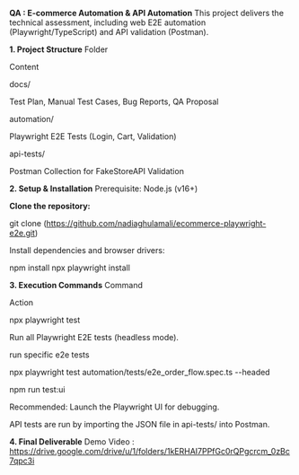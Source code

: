 **QA : E-commerce Automation & API Automation**
This project delivers the technical assessment, including web E2E automation (Playwright/TypeScript) and API validation (Postman).

**1. Project Structure**
Folder

Content

docs/

Test Plan, Manual Test Cases, Bug Reports, QA Proposal

automation/

Playwright E2E Tests (Login, Cart, Validation)

api-tests/

Postman Collection for FakeStoreAPI Validation

**2. Setup & Installation**
Prerequisite: Node.js (v16+)

**Clone the repository:**

git clone (https://github.com/nadiaghulamali/ecommerce-playwright-e2e.git)

Install dependencies and browser drivers:

npm install
npx playwright install

**3. Execution Commands**
Command

Action

npx playwright test

Run all Playwright E2E tests (headless mode).

run specific e2e tests

npx playwright test automation/tests/e2e_order_flow.spec.ts --headed

npm run test:ui

Recommended: Launch the Playwright UI for debugging.

API tests are run by importing the JSON file in api-tests/ into Postman.

**4. Final Deliverable**
 Demo Video :
https://drive.google.com/drive/u/1/folders/1kERHAI7PPfGc0rQPgcrcm_0zBc7qpc3i
